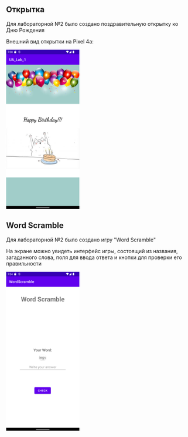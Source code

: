 <h2>Открытка</h2>
<p>Для лабораторной №2 было создано поздравительную открытку ко Дню Рождения</p>
<p>Внешний вид открытки на Pixel 4a:</p>
<img src="https://github.com/Broccaloid/android-labs/blob/master/Lab_2/img/Screenshot_Postcard.png" width="200">
<h2>Word Scramble</h2>
<p>Для лабораторной №2 было создано игру "Word Scramble"</p>
<p>На экране можно увидеть интерфейс игры, состоящий из названия, загаданного слова, поля для ввода ответа и кнопки для проверки его правильности</p>
<img src="https://github.com/Broccaloid/android-labs/blob/master/Lab_2/img/Screenshot_WordScramble.png" width="200">
